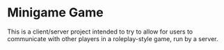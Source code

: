 # Minigame Game
This is a client/server project intended to try to allow for users to communicate with other players in a roleplay-style game, run by a server.
